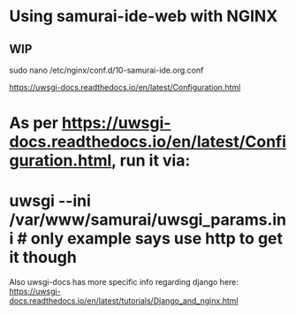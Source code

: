 # Using samurai-ide-web with NGINX

## WIP

sudo nano /etc/nginx/conf.d/10-samurai-ide.org.conf

https://uwsgi-docs.readthedocs.io/en/latest/Configuration.html

# As per https://uwsgi-docs.readthedocs.io/en/latest/Configuration.html, run it via:
# uwsgi --ini /var/www/samurai/uwsgi_params.ini  # only example says use http to get it though

Also uwsgi-docs has more specific info regarding django here:
https://uwsgi-docs.readthedocs.io/en/latest/tutorials/Django_and_nginx.html
